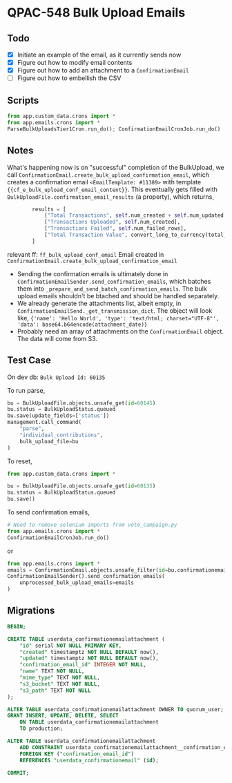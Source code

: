 # QPAC-548 Bulk Upload Emails

## Todo
 - [x] Initiate an example of the email, as it currently sends now
 - [x] Figure out how to modify email contents
 - [x] Figure out how to add an attachment to a `ConfirmationEmail`
 - [ ] Figure out how to embellish the CSV

## Scripts

```python
from app.custom_data.crons import *
from app.emails.crons import *
ParseBulkUploadsTier1Cron.run_do(); ConfirmationEmailCronJob.run_do()
```

## Notes
What's happening now is on "successful" completion of the BulkUpload, we call `ConfirmationEmail.create_bulk_upload_confirmation_email`, which creates a confirmation email `<EmailTemplate: #11389>` with template `{{cf_e_bulk_upload_conf_email_content}}`. This eventually gets filled with `BulkUploadFile.confirmation_email_results` (a property), which returns,

```python
        results = [
            ["Total Transactions", self.num_created + self.num_updated + self.num_failed_rows],
            ["Transactions Uploaded", self.num_created],
            ["Transactions Failed", self.num_failed_rows],
            ["Total Transaction Value", convert_long_to_currency(total_amount)],
        ]
```

relevant ff: `ff_bulk_upload_conf_email`
Email created in `ConfirmationEmail.create_bulk_upload_confirmation_email`

 - Sending the confirmation emails is ultimately done in `ConfirmationEmailSender.send_confirmation_emails`, which batches them into `_prepare_and_send_batch_confirmation_emails`. The bulk upload emails shouldn't be btached and should be handled separately.
 - We already generate the attachments list, albeit empty, in `ConfirmationEmailSend._get_transmission_dict`. The object will look like, `{'name': 'Hello World', 'type': 'text/html; charset="UTF-8"', 'data': base64.b64encode(attachment_date)}`
 - Probably need an array of attachments on the `ConfirmationEmail` object. The data will come from S3.
   

## Test Case
On dev db: `Bulk Upload Id: 60135`

To run parse,

```python
bu = BulkUploadFile.objects.unsafe_get(id=60145)
bu.status = BulkUploadStatus.queued
bu.save(update_fields=['status'])
management.call_command(
    "parse",
    "individual_contributions",
    bulk_upload_file=bu
)
```

To reset,

```python
from app.custom_data.crons import *

bu = BulkUploadFile.objects.unsafe_get(id=60135)
bu.status = BulkUploadStatus.queued
bu.save()
```

To send confirmation emails,

```python
# Need to remove selenium imports from vote_campaign.py
from app.emails.crons import *
ConfirmationEmailCronJob.run_do()
```

or
```python
from app.emails.crons import *
emails = ConfirmationEmail.objects.unsafe_filter(id=bu.confirmationemail.id)
ConfirmationEmailSender().send_confirmation_emails(
    unprocessed_bulk_upload_emails=emails
)
```

## Migrations

```sql
BEGIN;

CREATE TABLE userdata_confirmationemailattachment (
    "id" serial NOT NULL PRIMARY KEY,
    "created" timestamptz NOT NULL DEFAULT now(),
    "updated" timestamptz NOT NULL DEFAULT now(),
    "confirmation_email_id" INTEGER NOT NULL,
    "name" TEXT NOT NULL,
    "mime_type" TEXT NOT NULL,
    "s3_bucket" TEXT NOT NULL,
    "s3_path" TEXT NOT NULL
);

ALTER TABLE userdata_confirmationemailattachment OWNER TO quorum_user;
GRANT INSERT, UPDATE, DELETE, SELECT
    ON TABLE userdata_confirmationemailattachment
    TO production;

ALTER TABLE userdata_confirmationemailattachment
    ADD CONSTRAINT userdata_confirmationemailattachment__confirmation_email__fk
    FOREIGN KEY ("confirmation_email_id")
    REFERENCES "userdata_confirmationemail" (id);

COMMIT;
```